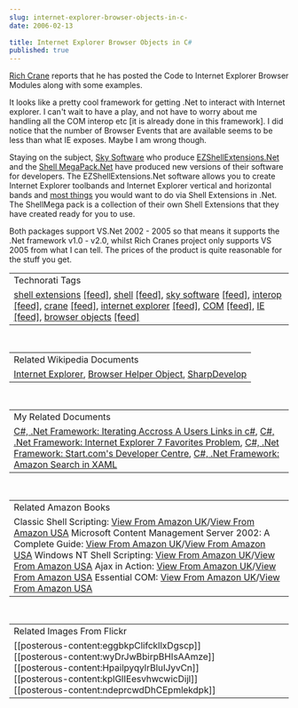 ```yaml
---
slug: internet-explorer-browser-objects-in-c-
date: 2006-02-13
 
title: Internet Explorer Browser Objects in C#
published: true
---
```

<a href="http://blogs.msdn.com/rich_crane/archive/2006/02/12/530446.aspx">Rich Crane</a> reports that he has posted the Code to Internet Explorer Browser Modules along with some examples.<p />It looks like a pretty cool framework for getting .Net to interact with Internet explorer. I can't wait to have a play, and not have to worry about me handling all the COM interop etc [it is already done in this framework]. I did notice that the number of Browser Events that are available seems to be less than what IE exposes. Maybe I am wrong though.<p />Staying on the subject, <a href="http://www.ssware.com">Sky Software</a> who produce <a href="http://www.ssware.com/ezshell/ezshell.htm">EZShellExtensions.Net</a> and the <a href="http://www.ssware.com/megapack.htm">Shell MegaPack.Net</a> have produced new versions of their software for developers. The EZShellExtensions.Net software allows you to create Internet Explorer toolbands and Internet Explorer vertical and horizontal bands and <a href="http://www.ssware.com/ezshell/shots.htm">most things</a> you would want to do via Shell Extensions in .Net. The ShellMega pack is a collection of their own Shell Extensions that they have created ready for you to use.<p />Both packages support VS.Net 2002 - 2005 so that means it supports the .Net framework v1.0 - v2.0, whilst Rich Cranes project only supports VS 2005 from what I can tell. The prices of the product is quite reasonable for the stuff you get.<p /><table class="TechnoratiHead TagHeader">
<tr><td>Technorati Tags</td></tr>
<tr class="Technorati"><td>
<a href="http://www.kinlan.co.uk/tag/shell%20extensions" class="Tag" rel="tag">shell extensions</a> <a href="http://feeds.technorati.com/feed/posts/tag/shell%20extensions" class="Tag">[feed]</a>, <a href="http://www.kinlan.co.uk/tag/shell" class="Tag" rel="tag">shell</a> <a href="http://feeds.technorati.com/feed/posts/tag/shell" class="Tag">[feed]</a>, <a href="http://www.kinlan.co.uk/tag/sky%20software" class="Tag" rel="tag">sky software</a> <a href="http://feeds.technorati.com/feed/posts/tag/sky%20software" class="Tag">[feed]</a>, <a href="http://www.kinlan.co.uk/tag/interop" class="Tag" rel="tag">interop</a> <a href="http://feeds.technorati.com/feed/posts/tag/interop" class="Tag">[feed]</a>, <a href="http://www.kinlan.co.uk/tag/crane" class="Tag" rel="tag">crane</a> <a href="http://feeds.technorati.com/feed/posts/tag/crane" class="Tag">[feed]</a>, <a href="http://www.kinlan.co.uk/tag/internet%20explorer" class="Tag" rel="tag">internet explorer</a> <a href="http://feeds.technorati.com/feed/posts/tag/internet%20explorer" class="Tag">[feed]</a>, <a href="http://www.kinlan.co.uk/tag/COM" class="Tag" rel="tag">COM</a> <a href="http://feeds.technorati.com/feed/posts/tag/COM" class="Tag">[feed]</a>, <a href="http://www.kinlan.co.uk/tag/IE" class="Tag" rel="tag">IE</a> <a href="http://feeds.technorati.com/feed/posts/tag/IE" class="Tag">[feed]</a>, <a href="http://www.kinlan.co.uk/tag/browser%20objects" class="Tag" rel="tag">browser objects</a> <a href="http://feeds.technorati.com/feed/posts/tag/browser%20objects" class="Tag">[feed]</a>
</td></tr>
</table><br /><table class="TechnoratiHead TagHeader">
<tr><td>Related Wikipedia Documents</td></tr>
<tr class="Technorati"><td>
<a href="http://en.wikipedia.org/wiki/Internet_Explorer" class="Tag" rel="tag">Internet Explorer</a>, <a href="http://en.wikipedia.org/wiki/Browser_Helper_Object" class="Tag" rel="tag">Browser Helper Object</a>, <a href="http://en.wikipedia.org/wiki/SharpDevelop" class="Tag" rel="tag">SharpDevelop</a>
</td></tr>
</table><br /><table class="TechnoratiHead TagHeader">
<tr><td>My Related Documents</td></tr>
<tr class="Technorati"><td>
<a href="http://www.kinlan.co.uk/2005/04/iterating-accross-users-links-in-c.html" class="Tag" rel="tag">C#, .Net Framework: Iterating Accross A Users Links in c#</a>, <a href="http://www.kinlan.co.uk/2005/08/internet-explorer-7-favorites-problem.html" class="Tag" rel="tag">C#, .Net Framework: Internet Explorer 7 Favorites Problem</a>, <a href="http://www.kinlan.co.uk/2005/09/startcoms-developer-centre.html" class="Tag" rel="tag">C#, .Net Framework: Start.com's Developer Centre</a>, <a href="http://www.kinlan.co.uk/2005/11/amazon-search-in-xaml.html" class="Tag" rel="tag">C#, .Net Framework: Amazon Search in XAML</a>
</td></tr>
</table><br /><table class="TechnoratiHead TagHeader">
<tr><td>Related Amazon Books</td></tr>
<tr class="Technorati"><td>Classic Shell Scripting: <a href="http://www.amazon.co.uk/exec/obidos/redirect?tag=cnetfra-21&amp;link_code=xm2&amp;amp;amp;amp;camp=2025&amp;creative=165953&amp;path=http://www.amazon.co.uk/gp/redirect.html%253fASIN=0596005954%2526tag=cnetfra-21%2526lcode=xm2%2526cID=2025%2526ccmID=165953%2526location=/o/ASIN/0596005954%25253FSubscriptionId=0CM2PVF6VAHJQKW5G782" class="Tag" rel="tag">View From Amazon UK</a>/<a href="http://www.amazon.com/exec/obidos/redirect?tag=cnetfra-20&amp;link_code=xm2&amp;amp;amp;amp;camp=2025&amp;creative=165953&amp;path=http://www.amazon.com/gp/redirect.html%253fASIN=0596005954%2526tag=cnetfra-20%2526lcode=xm2%2526cID=2025%2526ccmID=165953%2526location=/o/ASIN/0596005954%25253FSubscriptionId=0CM2PVF6VAHJQKW5G782" class="Tag" rel="tag">View From Amazon USA</a> Microsoft Content Management Server 2002: A Complete Guide: <a href="http://www.amazon.co.uk/exec/obidos/redirect?tag=cnetfra-21&amp;link_code=xm2&amp;amp;amp;amp;camp=2025&amp;creative=165953&amp;path=http://www.amazon.co.uk/gp/redirect.html%253fASIN=0321194446%2526tag=cnetfra-21%2526lcode=xm2%2526cID=2025%2526ccmID=165953%2526location=/o/ASIN/0321194446%25253FSubscriptionId=0CM2PVF6VAHJQKW5G782" class="Tag" rel="tag">View From Amazon UK</a>/<a href="http://www.amazon.com/exec/obidos/redirect?tag=cnetfra-20&amp;link_code=xm2&amp;amp;amp;amp;camp=2025&amp;creative=165953&amp;path=http://www.amazon.com/gp/redirect.html%253fASIN=0321194446%2526tag=cnetfra-20%2526lcode=xm2%2526cID=2025%2526ccmID=165953%2526location=/o/ASIN/0321194446%25253FSubscriptionId=0CM2PVF6VAHJQKW5G782" class="Tag" rel="tag">View From Amazon USA</a> Windows NT Shell Scripting: <a href="http://www.amazon.co.uk/exec/obidos/redirect?tag=cnetfra-21&amp;link_code=xm2&amp;amp;amp;amp;camp=2025&amp;creative=165953&amp;path=http://www.amazon.co.uk/gp/redirect.html%253fASIN=1578700477%2526tag=cnetfra-21%2526lcode=xm2%2526cID=2025%2526ccmID=165953%2526location=/o/ASIN/1578700477%25253FSubscriptionId=0CM2PVF6VAHJQKW5G782" class="Tag" rel="tag">View From Amazon UK</a>/<a href="http://www.amazon.com/exec/obidos/redirect?tag=cnetfra-20&amp;link_code=xm2&amp;amp;amp;amp;camp=2025&amp;creative=165953&amp;path=http://www.amazon.com/gp/redirect.html%253fASIN=1578700477%2526tag=cnetfra-20%2526lcode=xm2%2526cID=2025%2526ccmID=165953%2526location=/o/ASIN/1578700477%25253FSubscriptionId=0CM2PVF6VAHJQKW5G782" class="Tag" rel="tag">View From Amazon USA</a> Ajax in Action: <a href="http://www.amazon.co.uk/exec/obidos/redirect?tag=cnetfra-21&amp;link_code=xm2&amp;amp;amp;amp;camp=2025&amp;creative=165953&amp;path=http://www.amazon.co.uk/gp/redirect.html%253fASIN=1932394613%2526tag=cnetfra-21%2526lcode=xm2%2526cID=2025%2526ccmID=165953%2526location=/o/ASIN/1932394613%25253FSubscriptionId=0CM2PVF6VAHJQKW5G782" class="Tag" rel="tag">View From Amazon UK</a>/<a href="http://www.amazon.com/exec/obidos/redirect?tag=cnetfra-20&amp;link_code=xm2&amp;amp;amp;amp;camp=2025&amp;creative=165953&amp;path=http://www.amazon.com/gp/redirect.html%253fASIN=1932394613%2526tag=cnetfra-20%2526lcode=xm2%2526cID=2025%2526ccmID=165953%2526location=/o/ASIN/1932394613%25253FSubscriptionId=0CM2PVF6VAHJQKW5G782" class="Tag" rel="tag">View From Amazon USA</a> Essential COM: <a href="http://www.amazon.co.uk/exec/obidos/redirect?tag=cnetfra-21&amp;link_code=xm2&amp;amp;amp;amp;camp=2025&amp;creative=165953&amp;path=http://www.amazon.co.uk/gp/redirect.html%253fASIN=0201634465%2526tag=cnetfra-21%2526lcode=xm2%2526cID=2025%2526ccmID=165953%2526location=/o/ASIN/0201634465%25253FSubscriptionId=0CM2PVF6VAHJQKW5G782" class="Tag" rel="tag">View From Amazon UK</a>/<a href="http://www.amazon.com/exec/obidos/redirect?tag=cnetfra-20&amp;link_code=xm2&amp;amp;amp;amp;camp=2025&amp;creative=165953&amp;path=http://www.amazon.com/gp/redirect.html%253fASIN=0201634465%2526tag=cnetfra-20%2526lcode=xm2%2526cID=2025%2526ccmID=165953%2526location=/o/ASIN/0201634465%25253FSubscriptionId=0CM2PVF6VAHJQKW5G782" class="Tag" rel="tag">View From Amazon USA</a>
</td></tr>
</table><br /><table class="TechnoratiHead TagHeader">
<tr><td>Related Images From Flickr</td></tr>
<tr class="Technorati"><td>
<span style="FLOAT: left;">[[posterous-content:eggbkpClifckllxDgscp]]</span><span style="FLOAT: left;">[[posterous-content:wyDrJwBbirpBHIsAAmze]]</span><span style="FLOAT: left;">[[posterous-content:HpailpyqylrBluIJyvCn]]</span><span style="FLOAT: left;">[[posterous-content:kplGlIEesvhwcwicDijl]]</span><span style="FLOAT: left;">[[posterous-content:ndeprcwdDhCEpmlekdpk]]</span>
</td></tr>
</table><div class="blogger-post-footer"><img class="posterous_download_image" src="https://blogger.googleusercontent.com/tracker/8109338-113983639923404893?l=www.kinlan.co.uk%2Findex.html" height="1" alt="" width="1" /></div>

